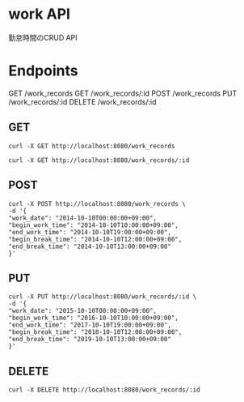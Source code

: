 # work API
勤怠時間のCRUD API

# Endpoints

GET    /work_records
GET    /work_records/:id
POST   /work_records
PUT    /work_records/:id
DELETE /work_records/:id

## GET
```shell script
curl -X GET http://localhost:8080/work_records
```

```shell script
curl -X GET http://localhost:8080/work_records/:id
```

## POST
```shell script
curl -X POST http://localhost:8080/work_records \
-d '{
"work_date": "2014-10-10T00:00:00+09:00", 
"begin_work_time": "2014-10-10T10:00:00+09:00", 
"end_work_time": "2014-10-10T19:00:00+09:00", 
"begin_break_time": "2014-10-10T12:00:00+09:00",  
"end_break_time": "2014-10-10T13:00:00+09:00" 
}'
```

## PUT
```shell script
curl -X PUT http://localhost:8080/work_records/:id \
-d '{
"work_date": "2015-10-10T00:00:00+09:00", 
"begin_work_time": "2016-10-10T10:00:00+09:00", 
"end_work_time": "2017-10-10T19:00:00+09:00", 
"begin_break_time": "2018-10-10T12:00:00+09:00",  
"end_break_time": "2019-10-10T13:00:00+09:00" 
}'
```

## DELETE
```shell script
curl -X DELETE http://localhost:8080/work_records/:id
```
